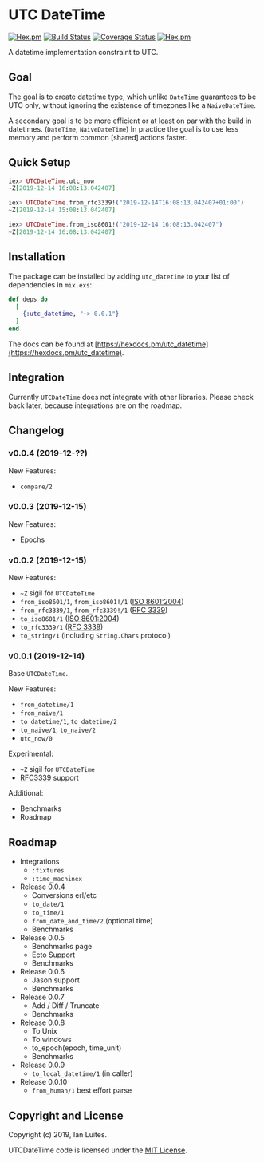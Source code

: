 # UTC DateTime

[![Hex.pm](https://img.shields.io/hexpm/v/utc_datetime.svg "Hex")](https://hex.pm/packages/utc_datetime)
[![Build Status](https://travis-ci.org/IanLuites/utc_datetime.svg?branch=master)](https://travis-ci.org/IanLuites/utc_datetime)
[![Coverage Status](https://coveralls.io/repos/github/IanLuites/utc_datetime/badge.svg?branch=master)](https://coveralls.io/github/IanLuites/utc_datetime?branch=master)
[![Hex.pm](https://img.shields.io/hexpm/l/utc_datetime.svg "License")](LICENSE)

A datetime implementation constraint to UTC.


## Goal

The goal is to create datetime type, which unlike `DateTime` guarantees to be
UTC only, without ignoring the existence of timezones like a `NaiveDateTime`.

A secondary goal is to be more efficient or at least on par with
the build in datetimes. (`DateTime`, `NaiveDateTime`)
In practice the goal is to use less memory and
perform common [shared] actions faster.


## Quick Setup

```elixir
iex> UTCDateTime.utc_now
~Z[2019-12-14 16:08:13.042407]

iex> UTCDateTime.from_rfc3339!("2019-12-14T16:08:13.042407+01:00")
~Z[2019-12-14 15:08:13.042407]

iex> UTCDateTime.from_iso8601!("2019-12-14 16:08:13.042407")
~Z[2019-12-14 16:08:13.042407]
```


## Installation

The package can be installed
by adding `utc_datetime` to your list of dependencies in `mix.exs`:

```elixir
def deps do
  [
    {:utc_datetime, "~> 0.0.1"}
  ]
end
```

The docs can be found at [https://hexdocs.pm/utc_datetime](https://hexdocs.pm/utc_datetime).


## Integration

Currently `UTCDateTime` does not integrate with other libraries.
Please check back later, because integrations are on the roadmap.


## Changelog

### v0.0.4 (2019-12-??)

New Features:
- `compare/2`


### v0.0.3 (2019-12-15)

New Features:
- Epochs


### v0.0.2 (2019-12-15)

New Features:
- `~Z` sigil for `UTCDateTime`
- `from_iso8601/1`, `from_iso8601!/1` ([ISO 8601:2004](https://www.iso.org/standard/40874.html))
- `from_rfc3339/1`, `from_rfc3339!/1` ([RFC 3339](https://tools.ietf.org/html/rfc3339))
- `to_iso8601/1` ([ISO 8601:2004](https://www.iso.org/standard/40874.html))
- `to_rfc3339/1` ([RFC 3339](https://tools.ietf.org/html/rfc3339))
- `to_string/1` (including `String.Chars` protocol)


### v0.0.1 (2019-12-14)

Base `UTCDateTime`.

New Features:
- `from_datetime/1`
- `from_naive/1`
- `to_datetime/1`, `to_datetime/2`
- `to_naive/1`, `to_naive/2`
- `utc_now/0`

Experimental:
- `~Z` sigil for `UTCDateTime`
- [RFC3339](https://tools.ietf.org/html/rfc3339) support

Additional:
- Benchmarks
- Roadmap


## Roadmap

- Integrations
  - `:fixtures`
  - `:time_machinex`
- Release 0.0.4
  - Conversions erl/etc
  - `to_date/1`
  - `to_time/1`
  - `from_date_and_time/2` (optional time)
  - Benchmarks
- Release 0.0.5
  - Benchmarks page
  - Ecto Support
  - Benchmarks
- Release 0.0.6
  - Jason support
  - Benchmarks
- Release 0.0.7
  - Add / Diff / Truncate
  - Benchmarks
- Release 0.0.8
  - To Unix
  - To windows
  - to_epoch(epoch, time_unit)
  - Benchmarks
- Release 0.0.9
  - `to_local_datetime/1` (in caller)
- Release 0.0.10
  - `from_human/1` best effort parse


## Copyright and License

Copyright (c) 2019, Ian Luites.

UTCDateTime code is licensed under the [MIT License](LICENSE.md).
